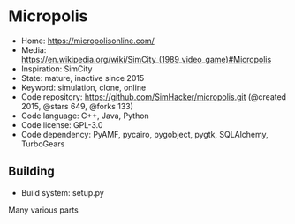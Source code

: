 # Micropolis

- Home: https://micropolisonline.com/
- Media: https://en.wikipedia.org/wiki/SimCity_(1989_video_game)#Micropolis
- Inspiration: SimCity
- State: mature, inactive since 2015
- Keyword: simulation, clone, online
- Code repository: https://github.com/SimHacker/micropolis.git (@created 2015, @stars 649, @forks 133)
- Code language: C++, Java, Python
- Code license: GPL-3.0
- Code dependency: PyAMF, pycairo, pygobject, pygtk, SQLAlchemy, TurboGears

## Building

- Build system: setup.py

Many various parts
